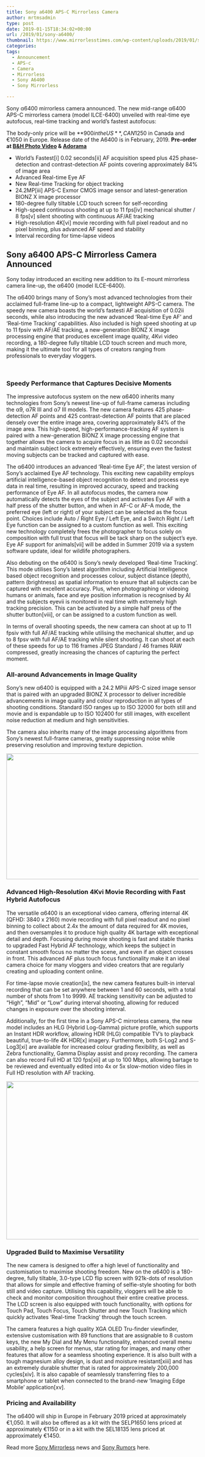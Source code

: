 ```yaml
---
title: Sony a6400 APS-C Mirrorless Camera
author: mrtmsadmin
type: post
date: 2019-01-15T18:34:02+00:00
url: /2019/01/sony-a6400/
thumbnail: https://www.mirrorlesstimes.com/wp-content/uploads/2019/01/sony-a6400-1.jpg
categories:
tags:
  - Announcement
  - APS-c
  - Camera
  - Mirrorless
  - Sony A6400
  - Sony Mirrorless

---
```

Sony α6400 mirrorless camera announced. The new mid-range α6400 APS-C mirrorless camera (model ILCE-6400) unveiled with real-time eye autofocus, real-time tracking and world’s fastest autofocus:

The body-only price will be **$900 in the US**, CAN$1250 in Canada and €1050 in Europe. Release date of the A6400 is in February, 2019. **Pre-order at <a href="https://www.bhphotovideo.com/c/product/1453768-REG/sony_ilce_6400_b_alpha_a6400_mirrorless_digital.html/BI/20175/KBID/14249/" target="_new" rel="nofollow" data-wpel-link="external">B&H Photo Video</a> & <a href="https://adorama.evyy.net/c/63923/51926/1036?u=https%3A%2F%2Fwww.adorama.com%2Fisoa6400.html" target="_new" rel="nofollow" data-wpel-link="external">Adorama</a>**<!--more-->

  * World’s Fastest[i] 0.02 seconds[ii] AF acquisition speed plus 425 phase-detection and contrast-detection AF points covering approximately 84% of image area
  * Advanced Real-time Eye AF
  * New Real-time Tracking for object tracking
  * 24.2MP[iii] APS-C Exmor CMOS image sensor and latest-generation BIONZ X image processor
  * 180-degree fully tiltable LCD touch screen for self-recording
  * High-speed continuous shooting at up to 11 fps[iv] mechanical shutter / 8 fps[v] silent shooting with continuous AF/AE tracking
  * High-resolution 4K[vi] movie recording with full pixel readout and no pixel binning, plus advanced AF speed and stability
  * Interval recording for time-lapse videos

## Sony a6400 APS-C Mirrorless Camera Announced

Sony today introduced an exciting new addition to its E-mount mirrorless camera line-up, the α6400 (model ILCE-6400).

The α6400 brings many of Sony’s most advanced technologies from their acclaimed full-frame line-up to a compact, lightweight APS-C camera. The speedy new camera boasts the world’s fastesti AF acquisition of 0.02ii seconds, while also introducing the new advanced ‘Real-time Eye AF’ and ‘Real-time Tracking’ capabilities. Also included is high speed shooting at up to 11 fpsiv with AF/AE tracking, a new-generation BIONZ X image processing engine that produces excellent image quality, 4Kvi video recording, a 180-degree fully tiltable LCD touch screen and much more, making it the ultimate tool for all types of creators ranging from professionals to everyday vloggers.

&nbsp;

### Speedy Performance that Captures Decisive Moments

The impressive autofocus system on the new α6400 inherits many technologies from Sony’s newest line-up of full-frame cameras including the α9, α7R III and α7 III models. The new camera features 425 phase-detection AF points and 425 contrast-detection AF points that are placed densely over the entire image area, covering approximately 84% of the image area. This high-speed, high-performance-tracking AF system is paired with a new-generation BIONZ X image processing engine that together allows the camera to acquire focus in as little as 0.02 secondsii and maintain subject lock extremely effectively, ensuring even the fastest moving subjects can be tracked and captured with ease.

The α6400 introduces an advanced ‘Real-time Eye AF’, the latest version of Sony’s acclaimed Eye AF technology. This exciting new capability employs artificial intelligence-based object recognition to detect and process eye data in real time, resulting in improved accuracy, speed and tracking performance of Eye AF. In all autofocus modes, the camera now automatically detects the eyes of the subject and activates Eye AF with a half press of the shutter button, and when in AF-C or AF-A mode, the preferred eye (left or right) of your subject can be selected as the focus point. Choices include Auto / Right Eye / Left Eye, and a Switch Right / Left Eye function can be assigned to a custom function as well. This exciting new technology completely frees the photographer to focus solely on composition with full trust that focus will be tack sharp on the subject’s eye. Eye AF support for animals[vii] will be added in Summer 2019 via a system software update, ideal for wildlife photographers.

Also debuting on the α6400 is Sony’s newly developed ‘Real-time Tracking’. This mode utilises Sony’s latest algorithm including Artificial Intelligence based object recognition and processes colour, subject distance (depth), pattern (brightness) as spatial information to ensure that all subjects can be captured with excellent accuracy. Plus, when photographing or videoing humans or animals, face and eye position information is recognised by AI and the subjects eyevii is monitored in real time with extremely high tracking precision. This can be activated by a simple half press of the shutter button[viii], or can be assigned to a custom function as well.

In terms of overall shooting speeds, the new camera can shoot at up to 11 fpsiv with full AF/AE tracking while utilising the mechanical shutter, and up to 8 fpsv with full AF/AE tracking while silent shooting. It can shoot at each of these speeds for up to 116 frames JPEG Standard / 46 frames RAW compressed, greatly increasing the chances of capturing the perfect moment.

### All-around Advancements in Image Quality

Sony’s new α6400 is equipped with a 24.2 MPiii APS-C sized image sensor that is paired with an upgraded BIONZ X processor to deliver incredible advancements in image quality and colour reproduction in all types of shooting conditions. Standard ISO ranges up to ISO 32000 for both still and movie and is expandable up to ISO 102400 for still images, with excellent noise reduction at medium and high sensitivities.

The camera also inherits many of the image processing algorithms from Sony’s newest full-frame cameras, greatly suppressing noise while preserving resolution and improving texture depiction.

[<img class="aligncenter size-full wp-image-3079" src="https://i0.wp.com/www.mirrorlesstimes.com/wp-content/uploads/2019/01/sony-a6400-2.jpg?resize=600%2C330&#038;ssl=1" alt="" width="600" height="330" srcset="https://i0.wp.com/www.mirrorlesstimes.com/wp-content/uploads/2019/01/sony-a6400-2.jpg?w=1200&ssl=1 1200w, https://i0.wp.com/www.mirrorlesstimes.com/wp-content/uploads/2019/01/sony-a6400-2.jpg?resize=470%2C258&ssl=1 470w, https://i0.wp.com/www.mirrorlesstimes.com/wp-content/uploads/2019/01/sony-a6400-2.jpg?resize=768%2C422&ssl=1 768w, https://i0.wp.com/www.mirrorlesstimes.com/wp-content/uploads/2019/01/sony-a6400-2.jpg?resize=970%2C533&ssl=1 970w" sizes="(max-width: 600px) 100vw, 600px" data-recalc-dims="1" />][1]

### Advanced High-Resolution 4Kvi Movie Recording with Fast Hybrid Autofocus

The versatile α6400 is an exceptional video camera, offering internal 4K (QFHD: 3840 x 2160) movie recording with full pixel readout and no pixel binning to collect about 2.4x the amount of data required for 4K movies, and then oversamples it to produce high quality 4K bartage with exceptional detail and depth. Focusing during movie shooting is fast and stable thanks to upgraded Fast Hybrid AF technology, which keeps the subject in constant smooth focus no matter the scene, and even if an object crosses in front. This advanced AF plus touch focus functionality make it an ideal camera choice for many vloggers and video creators that are regularly creating and uploading content online.

For time-lapse movie creation[ix], the new camera features built-in interval recording that can be set anywhere between 1 and 60 seconds, with a total number of shots from 1 to 9999. AE tracking sensitivity can be adjusted to “High”, “Mid” or “Low” during interval shooting, allowing for reduced changes in exposure over the shooting interval.

Additionally, for the first time in a Sony APS-C mirrorless camera, the new model includes an HLG (Hybrid Log-Gamma) picture profile, which supports an Instant HDR workflow, allowing HDR (HLG) compatible TV’s to playback beautiful, true-to-life 4K HDR[x] imagery. Furthermore, both S-Log2 and S-Log3[xi] are available for increased colour grading flexibility, as well as Zebra functionality, Gamma Display assist and proxy recording. The camera can also record Full HD at 120 fps[xii] at up to 100 Mbps, allowing bartage to be reviewed and eventually edited into 4x or 5x slow-motion video files in Full HD resolution with AF tracking.

[<img class="aligncenter size-full wp-image-3080" src="https://i2.wp.com/www.mirrorlesstimes.com/wp-content/uploads/2019/01/sony-a6400-3.jpg?resize=600%2C415&#038;ssl=1" alt="" width="600" height="415" srcset="https://i2.wp.com/www.mirrorlesstimes.com/wp-content/uploads/2019/01/sony-a6400-3.jpg?w=1200&ssl=1 1200w, https://i2.wp.com/www.mirrorlesstimes.com/wp-content/uploads/2019/01/sony-a6400-3.jpg?resize=434%2C300&ssl=1 434w, https://i2.wp.com/www.mirrorlesstimes.com/wp-content/uploads/2019/01/sony-a6400-3.jpg?resize=768%2C531&ssl=1 768w, https://i2.wp.com/www.mirrorlesstimes.com/wp-content/uploads/2019/01/sony-a6400-3.jpg?resize=970%2C671&ssl=1 970w" sizes="(max-width: 600px) 100vw, 600px" data-recalc-dims="1" />][2]

### Upgraded Build to Maximise Versatility

The new camera is designed to offer a high level of functionality and customisation to maximise shooting freedom. New on the α6400 is a 180-degree, fully tiltable, 3.0-type LCD flip screen with 921k-dots of resolution that allows for simple and effective framing of selfie-style shooting for both still and video capture. Utilising this capability, vloggers will be able to check and monitor composition throughout their entire creative process. The LCD screen is also equipped with touch functionality, with options for Touch Pad, Touch Focus, Touch Shutter and new Touch Tracking which quickly activates ‘Real-time Tracking’ through the touch screen.

The camera features a high quality XGA OLED Tru-finder viewfinder, extensive customisation with 89 functions that are assignable to 8 custom keys, the new My Dial and My Menu functionality, enhanced overall menu usability, a help screen for menus, star rating for images, and many other features that allow for a seamless shooting experience. It is also built with a tough magnesium alloy design, is dust and moisture resistant[xiii] and has an extremely durable shutter that is rated for approximately 200,000 cycles[xiv]. It is also capable of seamlessly transferring files to a smartphone or tablet when connected to the brand-new ‘Imaging Edge Mobile’ application[xv].

### Pricing and Availability

The α6400 will ship in Europe in February 2019 priced at approximately €1,050. It will also be offered as a kit with the SELP1650 lens priced at approximately €1150 or in a kit with the SEL18135 lens priced at approximately €1450.

Read more <a href="https://www.mirrorlesstimes.com/tags/sony-mirrorless/" target="_blank" rel="noopener">Sony Mirrorless</a> news and <a href="https://www.dailycameranews.com/tag/sony-rumors/" target="_blank" rel="noopener">Sony Rumors</a> here.

 [1]: https://i0.wp.com/www.mirrorlesstimes.com/wp-content/uploads/2019/01/sony-a6400-2.jpg?ssl=1
 [2]: https://i2.wp.com/www.mirrorlesstimes.com/wp-content/uploads/2019/01/sony-a6400-3.jpg?ssl=1